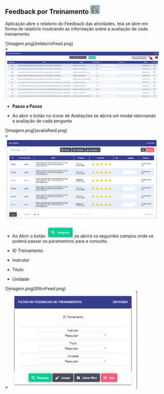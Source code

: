  ## Feedback por Treinamento ![image.png](image%2010.png)

Aplicação abre o relatorio do Feedback das atividades, tela se abre em forma de relatório mostrando as informação sobre a avaliação de cada treinamento.

<label for="modal-toggle-21">
![imagem.png](relatorioFeed.png)
</label>
<input type="checkbox" id="modal-toggle-21" style="display:none;">
<div class="modal">
<label for="modal-toggle-21" class="close">&times;</label>
<img src="/sgi/relatorioFeed.png" alt="Imagem Ampliada">
</div> 

- **Passo a Passo** 

- Ao abrir o botão no icone de Avaliações se abrirá um modal retornando a avaliação de cada pergunta

<label for="modal-toggle-22">
![imagem.png](avaliafeed.png)
</label>
<input type="checkbox" id="modal-toggle-22" style="display:none;">
<div class="modal">
<label for="modal-toggle-22" class="close">&times;</label>
<img src="/sgi/avaliafeed.png" alt="Imagem Ampliada">
</div>

- Ao Abrir o botão ![image.png](pesquisa.png),se abrirá os seguintes campos onde se poderá passar os paramentros para a consulta.

- ID Treinamento 

- Instrutor 

- Titulo 

- Unidade 

<label for="modal-toggle-23">
![imagem.png](filtroFeed.png)
</label>
<input type="checkbox" id="modal-toggle-23" style="display:none;">
<div class="modal">
<label for="modal-toggle-23" class="close">&times;</label>
<img src="/sgi/filtroFeed.png" alt="Imagem Ampliada">
</div>